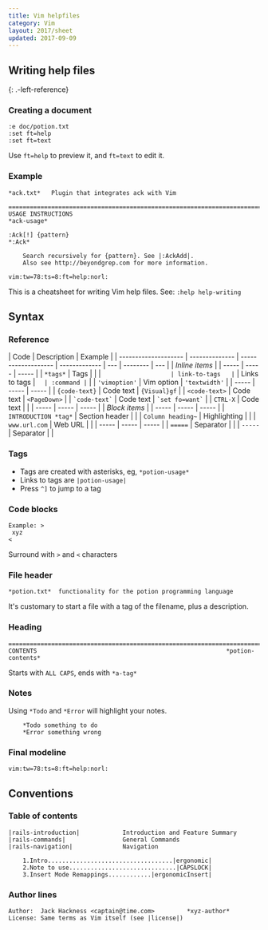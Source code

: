 ```yaml
---
title: Vim helpfiles
category: Vim
layout: 2017/sheet
updated: 2017-09-09
---
```


## Writing help files

{: .-left-reference}

### Creating a document

```nohighlight
:e doc/potion.txt
:set ft=help
:set ft=text
```

Use `ft=help` to preview it, and `ft=text` to edit it.

### Example

```nohighlight
*ack.txt*   Plugin that integrates ack with Vim

==============================================================================
USAGE INSTRUCTIONS                                                 *ack-usage*

:Ack[!] {pattern}                                                       *:Ack*

    Search recursively for {pattern}. See |:AckAdd|.
    Also see http://beyondgrep.com for more information.

vim:tw=78:ts=8:ft=help:norl:
```

This is a cheatsheet for writing Vim help files. See: `:help help-writing`

## Syntax

### Reference

| Code                 | Description    | Example             |
| -------------------- | -------------- | ------------------- | ------------- | --- | -------- | --- |
| _Inline items_       |
| -----                | -----          | -----               |
| `*tags*`             | Tags           |                     |
| `                    | link-to-tags   | `                   | Links to tags | `   | :command | `   |
| `'vimoption'`        | Vim option     | `'textwidth'`       |
| -----                | -----          | -----               |
| `{code-text}`        | Code text      | `{Visual}gf`        |
| `<code-text>`        | Code text      | `<PageDown>`        |
| `` `code-text` ``    | Code text      | `` `set fo=want` `` |
| `CTRL-X`             | Code text      |                     |
| -----                | -----          | -----               |
| _Block items_        |
| -----                | -----          | -----               |
| `INTRODUCTION *tag*` | Section header |                     |
| `Column heading~`    | Highlighting   |                     |
| `www.url.com`        | Web URL        |                     |
| -----                | -----          | -----               |
| `=====`              | Separator      |                     |
| `-----`              | Separator      |                     |

### Tags

- Tags are created with asterisks, eg, `*potion-usage*`
- Links to tags are `|potion-usage|`
- Press `^]` to jump to a tag

### Code blocks

```
Example: >
 xyz
<
```

Surround with `>` and `<` characters

### File header

```
*potion.txt*  functionality for the potion programming language
```

It's customary to start a file with a tag of the filename, plus a description.

### Heading

```
==============================================================================
CONTENTS                                                     *potion-contents*
```

Starts with `ALL CAPS`, ends with `*a-tag*`

### Notes

Using `*Todo` and `*Error` will highlight your notes.

```
	*Todo something to do
	*Error something wrong
```

### Final modeline

```nohighlight
vim:tw=78:ts=8:ft=help:norl:
```

## Conventions

### Table of contents

```nohighlight
|rails-introduction|            Introduction and Feature Summary
|rails-commands|                General Commands
|rails-navigation|              Navigation
```

```nohighlight
    1.Intro...................................|ergonomic|
    2.Note to use..............................|CAPSLOCK|
    3.Insert Mode Remappings............|ergonomicInsert|
```

### Author lines

```nohighlight
Author:  Jack Hackness <captain@time.com>         *xyz-author*
License: Same terms as Vim itself (see |license|)
```

